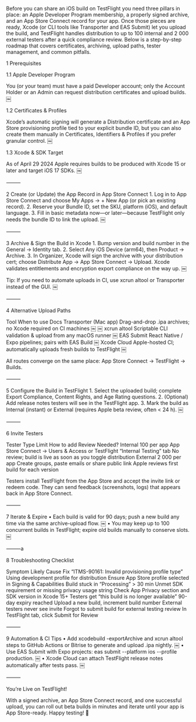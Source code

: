 Before you can share an iOS build on TestFlight you need three pillars in place: an Apple Developer Program membership, a properly signed archive, and an App Store Connect record for your app. Once those pieces are ready, Xcode (or CLI tools like Transporter and EAS Submit) let you upload the build, and TestFlight handles distribution to up to 100 internal and 2 000 external testers after a quick compliance review. Below is a step-by-step roadmap that covers certificates, archiving, upload paths, tester management, and common pitfalls.

1 Prerequisites

1.1 Apple Developer Program

You (or your team) must have a paid Developer account; only the Account Holder or an Admin can request distribution certificates and upload builds. ￼

1.2 Certificates & Profiles

Xcode’s automatic signing will generate a Distribution certificate and an App Store provisioning profile tied to your explicit bundle ID, but you can also create them manually in Certificates, Identifiers & Profiles if you prefer granular control. ￼

1.3 Xcode & SDK Target

As of April 29 2024 Apple requires builds to be produced with Xcode 15 or later and target iOS 17 SDKs. ￼

⸻

2 Create (or Update) the App Record in App Store Connect 1. Log in to App Store Connect and choose My Apps → + New App (or pick an existing record). 2. Reserve your Bundle ID, set the SKU, platform (iOS), and default language. 3. Fill in basic metadata now—or later—because TestFlight only needs the bundle ID to link the upload. ￼

⸻

3 Archive & Sign the Build in Xcode 1. Bump version and build number in the General → Identity tab. 2. Select Any iOS Device (arm64), then Product → Archive. 3. In Organizer, Xcode will sign the archive with your distribution cert; choose Distribute App → App Store Connect → Upload. Xcode validates entitlements and encryption export compliance on the way up. ￼

Tip: If you need to automate uploads in CI, use xcrun altool or Transporter instead of the GUI. ￼

⸻

4 Alternative Upload Paths

Tool When to use Docs
Transporter (Mac app) Drag-and-drop .ipa archives; no Xcode required on CI machines ￼ ￼
xcrun altool Scriptable CLI validation & upload from any macOS runner ￼
EAS Submit React Native / Expo pipelines; pairs with EAS Build ￼
Xcode Cloud Apple-hosted CI; automatically uploads fresh builds to TestFlight ￼

All routes converge on the same place: App Store Connect → TestFlight → Builds.

⸻

5 Configure the Build in TestFlight 1. Select the uploaded build; complete Export Compliance, Content Rights, and Age Rating questions. 2. (Optional) Add release notes testers will see in the TestFlight app. 3. Mark the build as Internal (instant) or External (requires Apple beta review, often < 24 h). ￼

⸻

6 Invite Testers

Tester Type Limit How to add Review Needed?
Internal 100 per app App Store Connect → Users & Access or TestFlight “Internal Testing” tab No review; build is live as soon as you toggle distribution
External 2 000 per app Create groups, paste emails or share public link Apple reviews first build for each version

Testers install TestFlight from the App Store and accept the invite link or redeem code. They can send feedback (screenshots, logs) that appears back in App Store Connect.

⸻

7 Iterate & Expire
• Each build is valid for 90 days; push a new build any time via the same archive-upload flow. ￼
• You may keep up to 100 concurrent builds in TestFlight; expire old builds manually to conserve slots. ￼

⸻a

8 Troubleshooting Checklist

Symptom Likely Cause Fix
“ITMS-90161: Invalid provisioning profile type” Using development profile for distribution Ensure App Store profile selected in Signing & Capabilities
Build stuck in “Processing” > 30 min Unmet SDK requirement or missing privacy usage string Check App Privacy section and SDK version in Xcode 15+
Testers get “this build is no longer available” 90-day expiry reached Upload a new build, increment build number
External testers never see invite Forgot to submit build for external testing review In TestFlight tab, click Submit for Review

⸻

9 Automation & CI Tips
• Add xcodebuild -exportArchive and xcrun altool steps to GitHub Actions or Bitrise to generate and upload .ipa nightly. ￼
• Use EAS Submit with Expo projects: eas submit --platform ios --profile production. ￼
• Xcode Cloud can attach TestFlight release notes automatically after tests pass. ￼

⸻

You’re Live on TestFlight!

With a signed archive, an App Store Connect record, and one successful upload, you can roll out beta builds in minutes and iterate until your app is App Store-ready. Happy testing! 🚀
